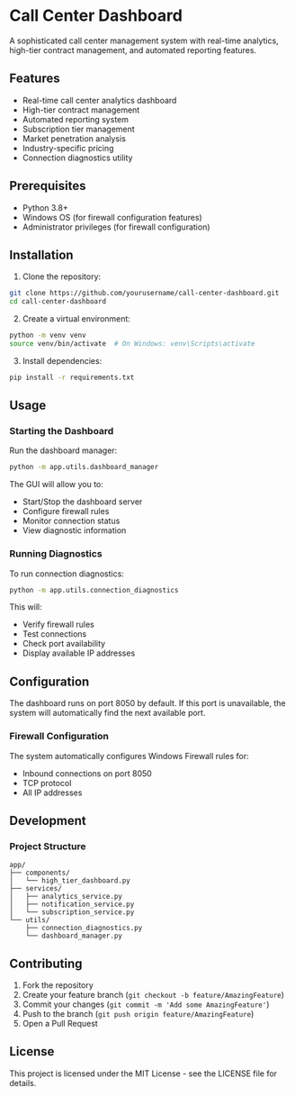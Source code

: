 # Call Center Dashboard

A sophisticated call center management system with real-time analytics, high-tier contract management, and automated reporting features.

## Features

- Real-time call center analytics dashboard
- High-tier contract management
- Automated reporting system
- Subscription tier management
- Market penetration analysis
- Industry-specific pricing
- Connection diagnostics utility

## Prerequisites

- Python 3.8+
- Windows OS (for firewall configuration features)
- Administrator privileges (for firewall configuration)

## Installation

1. Clone the repository:
```bash
git clone https://github.com/yourusername/call-center-dashboard.git
cd call-center-dashboard
```

2. Create a virtual environment:
```bash
python -m venv venv
source venv/bin/activate  # On Windows: venv\Scripts\activate
```

3. Install dependencies:
```bash
pip install -r requirements.txt
```

## Usage

### Starting the Dashboard

Run the dashboard manager:
```bash
python -m app.utils.dashboard_manager
```

The GUI will allow you to:
- Start/Stop the dashboard server
- Configure firewall rules
- Monitor connection status
- View diagnostic information

### Running Diagnostics

To run connection diagnostics:
```bash
python -m app.utils.connection_diagnostics
```

This will:
- Verify firewall rules
- Test connections
- Check port availability
- Display available IP addresses

## Configuration

The dashboard runs on port 8050 by default. If this port is unavailable, the system will automatically find the next available port.

### Firewall Configuration

The system automatically configures Windows Firewall rules for:
- Inbound connections on port 8050
- TCP protocol
- All IP addresses

## Development

### Project Structure

```
app/
├── components/
│   └── high_tier_dashboard.py
├── services/
│   ├── analytics_service.py
│   ├── notification_service.py
│   └── subscription_service.py
└── utils/
    ├── connection_diagnostics.py
    └── dashboard_manager.py
```

## Contributing

1. Fork the repository
2. Create your feature branch (`git checkout -b feature/AmazingFeature`)
3. Commit your changes (`git commit -m 'Add some AmazingFeature'`)
4. Push to the branch (`git push origin feature/AmazingFeature`)
5. Open a Pull Request

## License

This project is licensed under the MIT License - see the LICENSE file for details. 